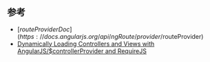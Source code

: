 # 

## 参考
* [$routeProvider Doc](https://docs.angularjs.org/api/ngRoute/provider/$routeProvider)
* [Dynamically Loading Controllers and Views with AngularJS/$controllerProvider and RequireJS](http://weblogs.asp.net/dwahlin/dynamically-loading-controllers-and-views-with-angularjs-and-requirejs)
